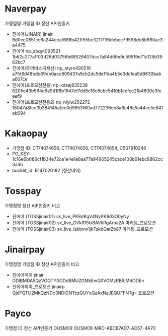 # Naverpay

가맹점명                가맹점 ID        정산 API인증키
- 진에어(JINAIR)	    jinair	        6d0ec0851cc6a244eeaf688b42ff55be321f736debec79598dc8b860ac3a4475		
- 진에어	            np_zbqyt093521	1b62c277a1f03d26d03756b68529407dcc7a84d66e9c59519e71c125b3962bc7		
- 진에어(투어비스국제선) np_ktyro490516	 a7fd6d48bdc69db0acc809d37a9cb2dc5de1fda4b5e3dcfaa9d8630baba607ce		
- 진에어(프로모션전용)	 np_xdzej835239	 6205e43b564e6a9d1f8b1847ef7dd5c18c8ebc5410b1eefce2fb4600e3feeef9
- 진에어(프로모션전용2)	 np_nlyiw252272	 18047a8fce3b384145a1ec0d9653f60ad772236eb8a6c48a5a44cc5c641eb094

# Kakaopay

- 가맹점 ID: CT74074658, CT74074656, CT74074654, C567910248
- PG_KEY: 1c16e6b086cf1b34e72ce1e4e1e8aa77a94965245cace108b61ebc8862cc3a3b
- bucket_id: B147020182 (정산내역)

# Tosspay

가맹점명                    정산 AIP인증키                   비고
- 진에어 (TOSSjinair01)		sk_live_PK8dKgV4NyPK8d3O0yNy	
- 진에어 (TOSSjinair02)		sk_live_GVkR15lx8AVkRgArna2A	마케팅_프로모션	
- 진에어 (TOSSjinair03)		sk_live_lzkbvw1jk7zkbQarZb87    마케팅_프로모션

# Jinairpay

가맹점명                가맹점 ID   정산 API인증키                                   비고
- 진에어페이	        jinair	    ODlBMDA5QzVGQTY0ODdBMUZGMkEwQ0VGMzRBRjM4ODE=		
- 진에어페이_프로모션	 jinairp	 QjdFQTU2MkQzNDc3NDlGNTczQUYxQzAxNzJEQUFFNTg=   프로모션

# Payco

가맹점 ID   정산 API인증키
OUSM09      OUSM09-MRC-ABCB7AD7-AD57-4A70